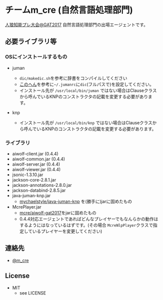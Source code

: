 チームm_cre (自然言語処理部門)
====

[人狼知能プレ大会@GAT2017](http://aiwolf.org/event-2/gat2017) 自然言語処理部門の出場エージェントです。

## 必要ライブラリ等

### OSにインストールするもの
* juman
  - ```dic/makedic.sh```を参考に辞書をコンパイルしてください
  - [このへん](http://d.hatena.ne.jp/knaka20blue/20110320/1300627864)を参考に```~/.jumanrc```に```dic```(フルパスで)を設定してください。
  - インストール先が ```/usr/local/bin/juman``` ではない場合はClauseクラスから呼んでいるKNPのコンストラクタの記載を変更する必要があります。

* knp
  - インストール先が ```/usr/local/bin/knp``` ではない場合はClauseクラスから呼んでいるKNPのコンストラクタの記載を変更する必要があります。

### ライブラリ
* aiwolf-client.jar (0.4.4)
* aiwolf-common.jar (0.4.4)
* aiwolf-server.jar (0.4.4)
* aiwolf-viewer.jar (0.4.4)
* jsonic-1.3.10.jar
* jackson-core-2.8.1.jar
* jackson-annotations-2.8.0.jar
* jackson-databind-2.8.5.jar
* java-juman-knp.jar
  + [mychaelstyle/java-juman-knp](https://github.com/mychaelstyle/java-juman-knp) を(勝手に)jarに固めたもの
* McrePlayer.jar
  + [mcre/aiwolf-gat2017](https://github.com/mcre/aiwolf-gat2017)をjarに固めたもの
  + 0.4.4対応エージェントであればどんなプレイヤーでもなんらかの動作はするようにはなっているはずです。(その場合 ```McreNlpPlayer```クラスで指定しているプレイヤーを変更してください)

## 連絡先
* [@m_cre](https://twitter.com/m_cre)

## License
* MIT
  + see LICENSE